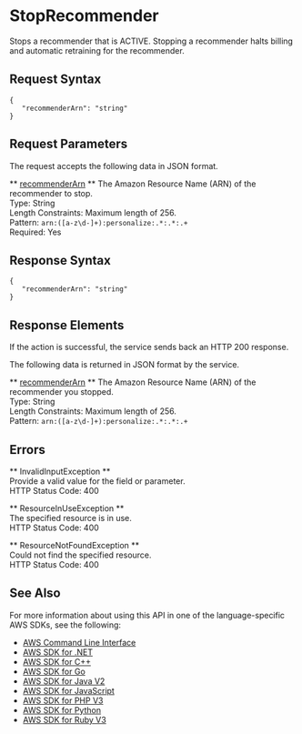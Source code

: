 # StopRecommender<a name="API_StopRecommender"></a>

Stops a recommender that is ACTIVE\. Stopping a recommender halts billing and automatic retraining for the recommender\.

## Request Syntax<a name="API_StopRecommender_RequestSyntax"></a>

```
{
   "recommenderArn": "string"
}
```

## Request Parameters<a name="API_StopRecommender_RequestParameters"></a>

The request accepts the following data in JSON format\.

 ** [recommenderArn](#API_StopRecommender_RequestSyntax) **   <a name="personalize-StopRecommender-request-recommenderArn"></a>
The Amazon Resource Name \(ARN\) of the recommender to stop\.  
Type: String  
Length Constraints: Maximum length of 256\.  
Pattern: `arn:([a-z\d-]+):personalize:.*:.*:.+`   
Required: Yes

## Response Syntax<a name="API_StopRecommender_ResponseSyntax"></a>

```
{
   "recommenderArn": "string"
}
```

## Response Elements<a name="API_StopRecommender_ResponseElements"></a>

If the action is successful, the service sends back an HTTP 200 response\.

The following data is returned in JSON format by the service\.

 ** [recommenderArn](#API_StopRecommender_ResponseSyntax) **   <a name="personalize-StopRecommender-response-recommenderArn"></a>
The Amazon Resource Name \(ARN\) of the recommender you stopped\.  
Type: String  
Length Constraints: Maximum length of 256\.  
Pattern: `arn:([a-z\d-]+):personalize:.*:.*:.+` 

## Errors<a name="API_StopRecommender_Errors"></a>

 ** InvalidInputException **   
Provide a valid value for the field or parameter\.  
HTTP Status Code: 400

 ** ResourceInUseException **   
The specified resource is in use\.  
HTTP Status Code: 400

 ** ResourceNotFoundException **   
Could not find the specified resource\.  
HTTP Status Code: 400

## See Also<a name="API_StopRecommender_SeeAlso"></a>

For more information about using this API in one of the language\-specific AWS SDKs, see the following:
+  [AWS Command Line Interface](https://docs.aws.amazon.com/goto/aws-cli/personalize-2018-05-22/StopRecommender) 
+  [AWS SDK for \.NET](https://docs.aws.amazon.com/goto/DotNetSDKV3/personalize-2018-05-22/StopRecommender) 
+  [AWS SDK for C\+\+](https://docs.aws.amazon.com/goto/SdkForCpp/personalize-2018-05-22/StopRecommender) 
+  [AWS SDK for Go](https://docs.aws.amazon.com/goto/SdkForGoV1/personalize-2018-05-22/StopRecommender) 
+  [AWS SDK for Java V2](https://docs.aws.amazon.com/goto/SdkForJavaV2/personalize-2018-05-22/StopRecommender) 
+  [AWS SDK for JavaScript](https://docs.aws.amazon.com/goto/AWSJavaScriptSDK/personalize-2018-05-22/StopRecommender) 
+  [AWS SDK for PHP V3](https://docs.aws.amazon.com/goto/SdkForPHPV3/personalize-2018-05-22/StopRecommender) 
+  [AWS SDK for Python](https://docs.aws.amazon.com/goto/boto3/personalize-2018-05-22/StopRecommender) 
+  [AWS SDK for Ruby V3](https://docs.aws.amazon.com/goto/SdkForRubyV3/personalize-2018-05-22/StopRecommender) 